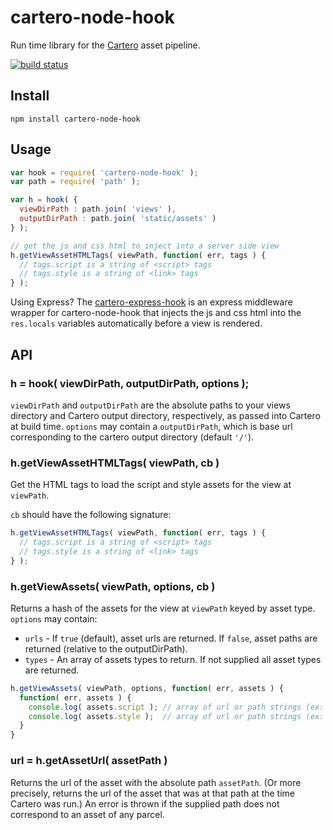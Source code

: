 cartero-node-hook
=================

Run time library for the [Cartero](https://github.com/rotundasoftware/cartero) asset pipeline.

[![build status](https://secure.travis-ci.org/rotundasoftware/cartero-node-hook.png)](http://travis-ci.org/rotundasoftware/cartero-node-hook)

## Install
`npm install cartero-node-hook`

## Usage

```javascript
var hook = require( 'cartero-node-hook' );
var path = require( 'path' );

var h = hook( {
  viewDirPath : path.join( 'views' ),
  outputDirPath : path.join( 'static/assets' )
} );

// get the js and css html to inject into a server side view
h.getViewAssetHTMLTags( viewPath, function( err, tags ) {
  // tags.script is a string of <script> tags
  // tags.style is a string of <link> tags
} );
```

Using Express? The [cartero-express-hook](https://github.com/rotundasoftware/cartero-express-hook) is an express middleware wrapper for cartero-node-hook that injects the js and css html into the `res.locals` variables automatically before a view is rendered.

## API

### h = hook( viewDirPath, outputDirPath, options );

`viewDirPath` and `outputDirPath` are the absolute paths to your views directory and Cartero output directory, respectively, as passed into Cartero at build time. `options` may contain a `outputDirPath`, which is base url corresponding to the cartero output directory (default `'/'`).

### h.getViewAssetHTMLTags( viewPath, cb )

Get the HTML tags to load the script and style assets for the view at `viewPath`.

`cb` should have the following signature:

```javascript
h.getViewAssetHTMLTags( viewPath, function( err, tags ) {
  // tags.script is a string of <script> tags
  // tags.style is a string of <link> tags
} );
```

### h.getViewAssets( viewPath, options, cb )

Returns a hash of the assets for the view at `viewPath` keyed by asset type. `options` may contain:

  * `urls` - If `true` (default), asset urls are returned. If `false`, asset paths are returned (relative to the outputDirPath).
  * `types` - An array of assets types to return. If not supplied all asset types are returned.

```javascript
h.getViewAssets( viewPath, options, function( err, assets ) {
  function( err, assets ) {
    console.log( assets.script ); // array of url or path strings (ex: [ '/path/to/bundle.js' ])
    console.log( assets.style );  // array of url or path strings (ex: [ '/path/to/bundle.css' ])
  }
}
```

### url = h.getAssetUrl( assetPath )

Returns the url of the asset with the absolute path `assetPath`. (Or more precisely, returns the url of the asset that was at that path at the time Cartero was run.) An error is thrown if the supplied path does not correspond to an asset of any parcel.